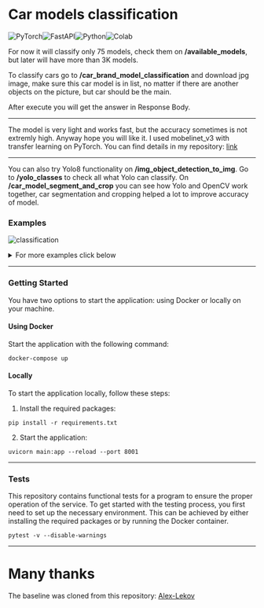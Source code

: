 # Car models classification

![PyTorch](https://img.shields.io/badge/PyTorch-EE4C2C?style=for-the-badge&logo=pytorch&logoColor=white)![FastAPI](https://img.shields.io/badge/FastAPI-005571?style=for-the-badge&logo=fastapi)![Python](https://img.shields.io/badge/python-3670A0?style=for-the-badge&logo=python&logoColor=ffdd54)![Colab](https://img.shields.io/badge/google_colaboratory-F9AB00?style=for-the-badge&logo=google-colab&logoColor=white)

For now it will classify only 75 models, check them on **/available_models**, but later will have more than 3K models.

To classify cars go to **/car_brand_model_classification** and download jpg image, make sure this car model is in list, no matter if there are another objects on the picture, but car should be the main.

After execute you will get the answer in Response Body. 

---

The model is very light and works fast, but the accuracy sometimes is not extremly high. Anyway hope you will like it.
I used mobelinet_v3 with transfer learning on PyTorch.
You can find details in my repository: [link](https://github.com/JuliaBars/cars_model_classification)

---

You can also try Yolo8 functionality on **/img_object_detection_to_img**.
Go to **/yolo_classes** to check all what Yolo can classify.
On **/car_model_segment_and_crop** you can see how Yolo and OpenCV work together, car segmentation and cropping helped a lot to improve accuracy of model.

### Examples
![classification](https://github.com/JuliaBars/JuliaBars/assets/107411145/d3b6e28b-13d1-464c-b5d2-56cec46aaf8e)
<details>
<summary>For more examples click below</summary>
![segment and crop](https://github.com/JuliaBars/JuliaBars/assets/107411145/767247d2-de11-47b4-98bb-ba07443d896b)
![detection](https://github.com/JuliaBars/JuliaBars/assets/107411145/be2d4d31-2e8d-4ba9-a16d-1200344bd7a4)
![2023-07-16_22-33-30](https://github.com/JuliaBars/FastAPI_app_for_car_classification_ML/assets/107411145/a08026d4-5f85-4efa-896a-bd398395c486)
</details>


---
### Getting Started

You have two options to start the application: using Docker or locally on your machine.

#### Using Docker
Start the application with the following command:
```
docker-compose up
```

#### Locally
To start the application locally, follow these steps:

1. Install the required packages:

```
pip install -r requirements.txt
```
2. Start the application:
```
uvicorn main:app --reload --port 8001
``` 

---
### Tests
This repository contains functional tests for a program to ensure the proper operation of the service.
To get started with the testing process, you first need to set up the necessary environment. 
This can be achieved by either installing the required packages or by running the Docker container.
```
pytest -v --disable-warnings
```
---

# Many thanks

The baseline was cloned from this repository: [Alex-Lekov](https://github.com/Alex-Lekov/yolov8-fastapi/blob/main/README.md)
